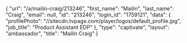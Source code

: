 {
    "url": "\/a\/mailin-craig\/213246",
    "first_name": "Mailin",
    "last_name": "Craig",
    "email": null,
    "id": "213246",
    "login_id": "1759121",
    "data": {
        "profilePhoto": "\/\/sitecdn.tvpage.com\/player\/logos\/default_profile.jpg",
        "job_title": "Product Assistant EDP"
    },
    "type": "captivate",
    "layout": "ambassador",
    "title": "Mailin Craig"
}
